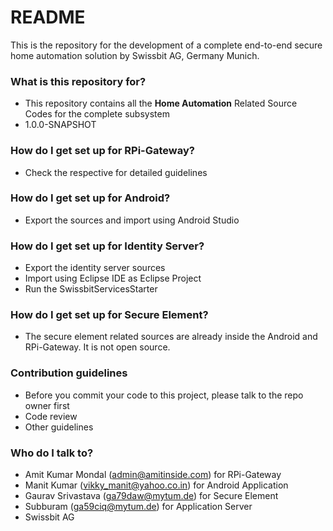 # README #

This is the repository for the development of a complete end-to-end secure home automation solution by Swissbit AG, Germany Munich. 

### What is this repository for? ###

* This repository contains all the **Home Automation** Related Source Codes for the complete subsystem
* 1.0.0-SNAPSHOT

### How do I get set up for RPi-Gateway? ###

* Check the respective for detailed guidelines

### How do I get set up for Android? ###

* Export the sources and import using Android Studio

### How do I get set up for Identity Server? ###

* Export the identity server sources
* Import using Eclipse IDE as Eclipse Project
* Run the SwissbitServicesStarter

### How do I get set up for Secure Element? ###

* The secure element related sources are already inside the Android and RPi-Gateway. It is not open source.

### Contribution guidelines ###

* Before you commit your code to this project, please talk to the repo owner first
* Code review
* Other guidelines

### Who do I talk to? ###

* Amit Kumar Mondal (admin@amitinside.com) for RPi-Gateway
* Manit Kumar (vikky_manit@yahoo.co.in) for Android Application
* Gaurav Srivastava (ga79daw@mytum.de) for Secure Element
* Subburam (ga59ciq@mytum.de) for Application Server
* Swissbit AG